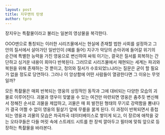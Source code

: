 ```yaml
---
layout: post
title: 지우맨의 탄생
author: tpro
---
```


장지우는 특촬물이라고 불리는 일본의 영상물을 복각한다.

<!--break-->

OOO맨으로 통칭되는 이러한 시리즈물에서는 현실에 존재할 법한 사회를 설정하고 그 안의 질서에서 살아가던 일반인이 (예를 들어) 지구가 악당의 손아귀에 들어갈 위기의 순간에 특별한 능력을 가진 영웅으로 변신하여 싸워 이기는, 결국은 질서를 회복하는 간단하고 싱거운 내용이 회마다 반복된다. 그러므로 시리즈물에서 재현되는 세계는 파괴와 복원을 위해 존재하는 것 뿐이고, 정의와 질서가 수호되었느냐라는 질문은 굳이 할 필요가 없을 정도로 당연하다. 그러나 이 앙상함에 어떤 사람들이 열광한다면 그 이유는 무엇일까?

모든 특촬물은 매회 반복되는 영웅의 상징적인 동작과 그에 대비되는 다양한 모습의 괴물로 이루어진다. 괴물과 영우이 맞붙을 수 있는 여건만 마련되면 영웅은 춤추듯 변신해서 정해진 순서로 괴물을 제압하고, 괴물은 매 회 발전된 형태의 무기로 강력함을 뽐내다가 결국 어쩔 수 없이 영웅의 필살기 앞에 무릎을 꿇게 된다. 이 과정이 반복되면서 중첩되는 영웅과 괴물의 모습은 차곡차곡 데이터베이스로 쌓이게 되고, 이 장르에 애착을 갖는 오타쿠들은 다들 머릿 속에 스트레드 시트를 한 장씩 깔아두고 필터에 맞춰 앞으로 등장하는 특촬물을 바라본다.